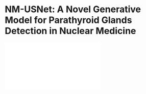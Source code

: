 # NM-USNet: A Novel Generative Model for Parathyroid Glands Detection in Nuclear Medicine
![NM-USNet Architecture](Images/Methodologie.pdf)
